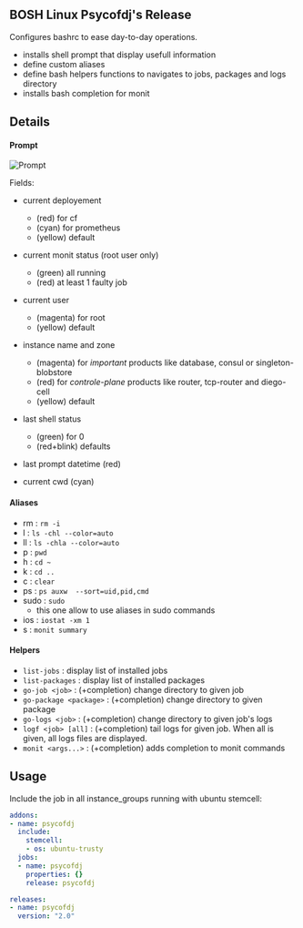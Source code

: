 ## BOSH Linux Psycofdj's Release

Configures bashrc to ease day-to-day operations.

- installs shell prompt that display usefull information
- define custom aliases
- define bash helpers functions to navigates to jobs, packages and logs directory
- installs bash completion for monit

## Details

#### Prompt

![Prompt](./docs/prompt.png)

Fields:

- current deployement
  - (red) for cf
  - (cyan) for prometheus
  - (yellow) default

- current monit status (root user only)
  - (green) all running
  - (red) at least 1 faulty job

- current user
  - (magenta) for root
  - (yellow) default

- instance name and zone
  - (magenta) for *important* products like database, consul or singleton-blobstore
  - (red) for *controle-plane* products like router, tcp-router and diego-cell
  - (yellow) default

- last shell status
  - (green) for 0
  - (red+blink) defaults

- last prompt datetime (red)

- current cwd (cyan)

#### Aliases

- rm : `rm -i`
- l : `ls -chl --color=auto`
- ll : `ls -chla --color=auto`
- p  : `pwd`
- h : `cd ~`
- k : `cd ..`
- c : `clear`
- ps : `ps auxw  --sort=uid,pid,cmd`
- sudo : `sudo `
  - this one allow to use aliases in sudo commands
- ios : `iostat -xm 1`
- s : `monit summary`

#### Helpers

- `list-jobs` : display list of installed jobs
- `list-packages` : display list of installed packages
- `go-job <job>` : (+completion) change directory to given job
- `go-package <package>` : (+completion) change directory to given package
- `go-logs <job>` : (+completion) change directory to given job's logs
- `logf <job> [all]` : (+completion) tail logs for given job. When all is given, all logs files are displayed.
- `monit <args...>` : (+completion) adds completion to monit commands

## Usage

Include the job in all instance_groups running with ubuntu stemcell:

```yaml
addons:
- name: psycofdj
  include:
    stemcell:
    - os: ubuntu-trusty
  jobs:
  - name: psycofdj
    properties: {}
    release: psycofdj

releases:
- name: psycofdj
  version: "2.0"
```
